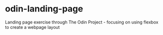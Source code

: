 # odin-landing-page

Landing page exercise through The Odin Project - focusing on using flexbox to create a webpage layout